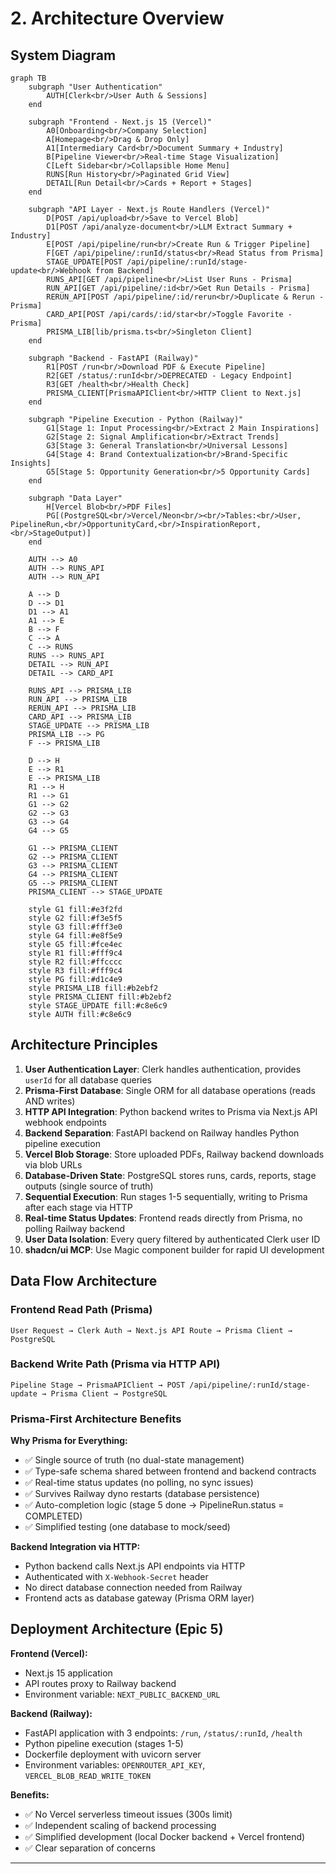 # 2. Architecture Overview

## System Diagram

```mermaid
graph TB
    subgraph "User Authentication"
        AUTH[Clerk<br/>User Auth & Sessions]
    end

    subgraph "Frontend - Next.js 15 (Vercel)"
        A0[Onboarding<br/>Company Selection]
        A[Homepage<br/>Drag & Drop Only]
        A1[Intermediary Card<br/>Document Summary + Industry]
        B[Pipeline Viewer<br/>Real-time Stage Visualization]
        C[Left Sidebar<br/>Collapsible Home Menu]
        RUNS[Run History<br/>Paginated Grid View]
        DETAIL[Run Detail<br/>Cards + Report + Stages]
    end

    subgraph "API Layer - Next.js Route Handlers (Vercel)"
        D[POST /api/upload<br/>Save to Vercel Blob]
        D1[POST /api/analyze-document<br/>LLM Extract Summary + Industry]
        E[POST /api/pipeline/run<br/>Create Run & Trigger Pipeline]
        F[GET /api/pipeline/:runId/status<br/>Read Status from Prisma]
        STAGE_UPDATE[POST /api/pipeline/:runId/stage-update<br/>Webhook from Backend]
        RUNS_API[GET /api/pipeline<br/>List User Runs - Prisma]
        RUN_API[GET /api/pipeline/:id<br/>Get Run Details - Prisma]
        RERUN_API[POST /api/pipeline/:id/rerun<br/>Duplicate & Rerun - Prisma]
        CARD_API[POST /api/cards/:id/star<br/>Toggle Favorite - Prisma]
        PRISMA_LIB[lib/prisma.ts<br/>Singleton Client]
    end

    subgraph "Backend - FastAPI (Railway)"
        R1[POST /run<br/>Download PDF & Execute Pipeline]
        R2[GET /status/:runId<br/>DEPRECATED - Legacy Endpoint]
        R3[GET /health<br/>Health Check]
        PRISMA_CLIENT[PrismaAPIClient<br/>HTTP Client to Next.js]
    end

    subgraph "Pipeline Execution - Python (Railway)"
        G1[Stage 1: Input Processing<br/>Extract 2 Main Inspirations]
        G2[Stage 2: Signal Amplification<br/>Extract Trends]
        G3[Stage 3: General Translation<br/>Universal Lessons]
        G4[Stage 4: Brand Contextualization<br/>Brand-Specific Insights]
        G5[Stage 5: Opportunity Generation<br/>5 Opportunity Cards]
    end

    subgraph "Data Layer"
        H[Vercel Blob<br/>PDF Files]
        PG[(PostgreSQL<br/>Vercel/Neon<br/><br/>Tables:<br/>User, PipelineRun,<br/>OpportunityCard,<br/>InspirationReport,<br/>StageOutput)]
    end

    AUTH --> A0
    AUTH --> RUNS_API
    AUTH --> RUN_API

    A --> D
    D --> D1
    D1 --> A1
    A1 --> E
    B --> F
    C --> A
    C --> RUNS
    RUNS --> RUNS_API
    DETAIL --> RUN_API
    DETAIL --> CARD_API

    RUNS_API --> PRISMA_LIB
    RUN_API --> PRISMA_LIB
    RERUN_API --> PRISMA_LIB
    CARD_API --> PRISMA_LIB
    STAGE_UPDATE --> PRISMA_LIB
    PRISMA_LIB --> PG
    F --> PRISMA_LIB

    D --> H
    E --> R1
    E --> PRISMA_LIB
    R1 --> H
    R1 --> G1
    G1 --> G2
    G2 --> G3
    G3 --> G4
    G4 --> G5

    G1 --> PRISMA_CLIENT
    G2 --> PRISMA_CLIENT
    G3 --> PRISMA_CLIENT
    G4 --> PRISMA_CLIENT
    G5 --> PRISMA_CLIENT
    PRISMA_CLIENT --> STAGE_UPDATE

    style G1 fill:#e3f2fd
    style G2 fill:#f3e5f5
    style G3 fill:#fff3e0
    style G4 fill:#e8f5e9
    style G5 fill:#fce4ec
    style R1 fill:#fff9c4
    style R2 fill:#ffcccc
    style R3 fill:#fff9c4
    style PG fill:#d1c4e9
    style PRISMA_LIB fill:#b2ebf2
    style PRISMA_CLIENT fill:#b2ebf2
    style STAGE_UPDATE fill:#c8e6c9
    style AUTH fill:#c8e6c9
```

## Architecture Principles

1. **User Authentication Layer**: Clerk handles authentication, provides `userId` for all database queries
2. **Prisma-First Database**: Single ORM for all database operations (reads AND writes)
3. **HTTP API Integration**: Python backend writes to Prisma via Next.js API webhook endpoints
4. **Backend Separation**: FastAPI backend on Railway handles Python pipeline execution
5. **Vercel Blob Storage**: Store uploaded PDFs, Railway backend downloads via blob URLs
6. **Database-Driven State**: PostgreSQL stores runs, cards, reports, stage outputs (single source of truth)
7. **Sequential Execution**: Run stages 1-5 sequentially, writing to Prisma after each stage via HTTP
8. **Real-time Status Updates**: Frontend reads directly from Prisma, no polling Railway backend
9. **User Data Isolation**: Every query filtered by authenticated Clerk user ID
10. **shadcn/ui MCP**: Use Magic component builder for rapid UI development

## Data Flow Architecture

### Frontend Read Path (Prisma)
```
User Request → Clerk Auth → Next.js API Route → Prisma Client → PostgreSQL
```

### Backend Write Path (Prisma via HTTP API)
```
Pipeline Stage → PrismaAPIClient → POST /api/pipeline/:runId/stage-update → Prisma Client → PostgreSQL
```

### Prisma-First Architecture Benefits

**Why Prisma for Everything:**
- ✅ Single source of truth (no dual-state management)
- ✅ Type-safe schema shared between frontend and backend contracts
- ✅ Real-time status updates (no polling, no sync issues)
- ✅ Survives Railway dyno restarts (database persistence)
- ✅ Auto-completion logic (stage 5 done → PipelineRun.status = COMPLETED)
- ✅ Simplified testing (one database to mock/seed)

**Backend Integration via HTTP:**
- Python backend calls Next.js API endpoints via HTTP
- Authenticated with `X-Webhook-Secret` header
- No direct database connection needed from Railway
- Frontend acts as database gateway (Prisma ORM layer)

## Deployment Architecture (Epic 5)

**Frontend (Vercel):**
- Next.js 15 application
- API routes proxy to Railway backend
- Environment variable: `NEXT_PUBLIC_BACKEND_URL`

**Backend (Railway):**
- FastAPI application with 3 endpoints: `/run`, `/status/:runId`, `/health`
- Python pipeline execution (stages 1-5)
- Dockerfile deployment with uvicorn server
- Environment variables: `OPENROUTER_API_KEY`, `VERCEL_BLOB_READ_WRITE_TOKEN`

**Benefits:**
- ✅ No Vercel serverless timeout issues (300s limit)
- ✅ Independent scaling of backend processing
- ✅ Simplified development (local Docker backend + Vercel frontend)
- ✅ Clear separation of concerns

---
